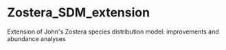 # Zostera_SDM_extension
Extension of John's Zostera species distribution model: improvements and abundance analyses

